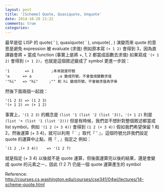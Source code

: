 ```yaml
---
layout: post
title: '[Scheme] Quote, Quasiquote, Unquote'
date: 2014-10-20 21:22
comments: true
categories: 
---
```

最早是從 LISP 的 quote( ' ), quasiquote( \` ), unquote( , ) 演變而來
quote 的意思是避免 expression 被 evaluate (求值)
例如原本寫 `(+ 1 2)` 會得到 3，因為直譯器會將 + 當成 function (事實上是將 +, 1, 2 都當成函數去求值) 
如果寫成 `'(+ 1 2)` 會得到 `(+ 1 2)`，也就是這個敘述變成了 symbol
更進一步說：
```
'1		 => 1		 ;本來就是符號
'a		=> a			;a 變成符號，不會當成變數求值
'"hi"	=> "hi"		;"" 和 hi 變成符號，不會被求值為字串
```
<!--more-->
然後下面兩個一起說：
```
'(1 2 3) => (1 2 3)	
'(+ 1 2) => (+ 1 2)
```
事實上，`'(1 2 3)` 的概念是 `(list '1 (list '2 (list '3))`，`'(+ 1 2)` 則是 `(list '+ (list '1 (list '2)))`
但是有時候，我們並不想針對整個敘述都當成 list symbol，例如 `'(1 2 (+ 3 4))` 會得到 `(1 2 (+ 3 4))`
假如我們希望保留 1 和 2，然後運算 (+ 3 4)，就可以利用『 \` 』取代『 ' 』，這個符號允許我們設定 quote 的運算中止點，用『 , 』指定之
例如：
```
`(1 2 ,(+ 3 4))    => '(1 2 7)
```
就是指定 (+ 3 4) 以後就不是 quote 運算，但後面運算完以後的結果，還是會變成 quote 的元素之一，因此 (1 2 7) 仍是一個 quote 運算產生的 symbol

Reference: http://courses.cs.washington.edu/courses/cse341/04wi/lectures/14-scheme-quote.html